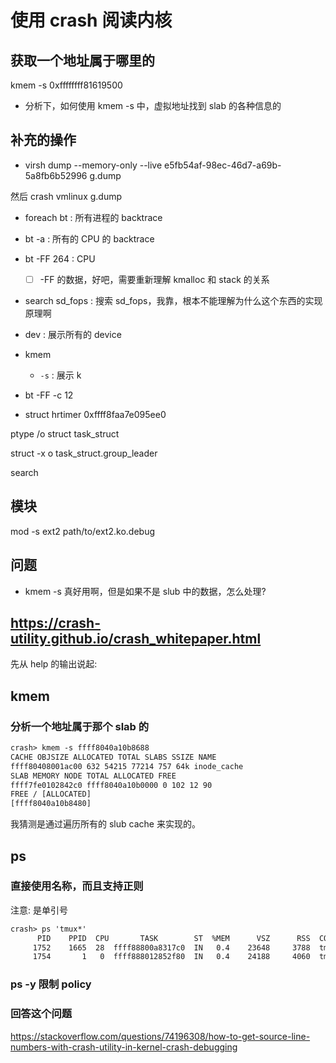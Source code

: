 # 使用 crash 阅读内核

## 获取一个地址属于哪里的
kmem -s 0xffffffff81619500

- 分析下，如何使用 kmem -s 中，虚拟地址找到 slab 的各种信息的

## 补充的操作
- virsh dump --memory-only --live e5fb54af-98ec-46d7-a69b-5a8fb6b52996 g.dump

然后 crash vmlinux g.dump

- foreach bt : 所有进程的 backtrace
- bt -a : 所有的 CPU 的 backtrace
- bt -FF  264 : CPU
  - [ ] -FF 的数据，好吧，需要重新理解 kmalloc 和 stack 的关系
- search sd_fops : 搜索 sd_fops，我靠，根本不能理解为什么这个东西的实现原理啊
- dev : 展示所有的 device
- kmem
  - `-s` : 展示 k

- bt -FF -c 12
- struct hrtimer 0xffff8faa7e095ee0

ptype /o struct task_struct

struct -x o task_struct.group_leader

search


## 模块
mod -s ext2 path/to/ext2.ko.debug

## 问题
- kmem -s 真好用啊，但是如果不是 slub 中的数据，怎么处理?



## https://crash-utility.github.io/crash_whitepaper.html

先从 help 的输出说起:

## kmem

### 分析一个地址属于那个 slab 的
```txt
crash> kmem -s ffff8040a10b8688
CACHE OBJSIZE ALLOCATED TOTAL SLABS SSIZE NAME
ffff80408001ac00 632 54215 77214 757 64k inode_cache
SLAB MEMORY NODE TOTAL ALLOCATED FREE
ffff7fe0102842c0 ffff8040a10b0000 0 102 12 90
FREE / [ALLOCATED]
[ffff8040a10b8480]
```
我猜测是通过遍历所有的 slub cache 来实现的。

## ps

### 直接使用名称，而且支持正则
注意: 是单引号
```txt
crash> ps 'tmux*'
      PID    PPID  CPU       TASK        ST  %MEM      VSZ      RSS  COMM
     1752    1665  28  ffff88800a8317c0  IN   0.4    23648     3788  tmux: client
     1754       1   0  ffff888012852f80  IN   0.4    24188     4060  tmux: server
```

### ps -y 限制 policy

### 回答这个问题
https://stackoverflow.com/questions/74196308/how-to-get-source-line-numbers-with-crash-utility-in-kernel-crash-debugging
